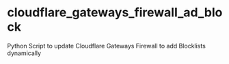# cloudflare_gateways_firewall_ad_block
Python Script to update Cloudflare Gateways Firewall to add Blocklists dynamically
